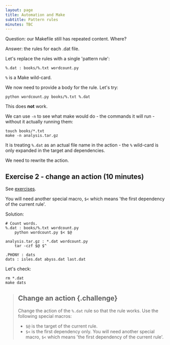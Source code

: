 ```yaml
---
layout: page
title: Automation and Make
subtitle: Pattern rules
minutes: TBC
---
```


Question: our Makefile still has repeated content. Where?

Answer: the rules for each .dat file.

Let's replace the rules with a single 'pattern rule':

    %.dat : books/%.txt wordcount.py

`%` is a Make wild-card.

We now need to provide a body for the rule. Let's try:

	python wordcount.py books/%.txt %.dat

This does **not** work. 

We can use `-n` to see what make would do - the commands it will run - without it actually running them:

    touch books/*.txt
    make -n analysis.tar.gz

It is treating `%.dat` as an actual file name in the action - the `%` wild-card is only expanded in the target and dependencies. 

We need to rewrite the action.

Exercise 2 - change an action (10 minutes)
-----------------------------

See [exercises](MakeExercises.md).

You will need another special macro, `$<` which means 'the first dependency of the current rule'.

Solution: 

    # Count words.
    %.dat : books/%.txt wordcount.py
	    python wordcount.py $< $@

    analysis.tar.gz : *.dat wordcount.py
        tar -czf $@ $^

    .PHONY : dats
    dats : isles.dat abyss.dat last.dat

Let's check:

    rm *.dat
    make dats

> ## Change an action {.challenge}
>
> Change the action of the `%.dat` rule so that the rule works. 
> Use the following special macros:
>
> * `$@` is the target of the current rule.
> * `$<` is the first dependency only.
> You will need another special macro, `$<` which means 'the first dependency of the current rule'.
